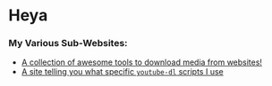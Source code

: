 # Heya



### My Various Sub-Websites:

 - [A collection of awesome tools to download media from websites!](https://profbot.github.io/site/awesome-dl)
 - [A site telling you what specific `youtube-dl` scripts I use](https://profbot.github.io/site/youtube-dl-scripts)